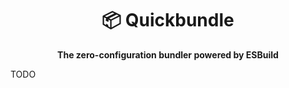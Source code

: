 <div align="center">
    <h1>📦 Quickbundle</h1>
    <strong>The zero-configuration bundler powered by ESBuild</strong>
</div>

TODO

